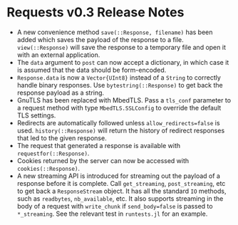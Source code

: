 Requests v0.3 Release Notes
=======

* A new convenience method `save(::Response, filename)` has been added which saves the payload of the response to a file. `view(::Response)` will save the response to a temporary file and open it with an external application.
* The `data` argument to `post` can now accept a dictionary, in which case it is assumed that the data should be form-encoded.
* `Response.data` is now a `Vector{UInt8}` instead of a `String` to correctly handle binary responses. Use `bytestring(::Response)` to get back the response payload as a string.
* GnuTLS has been replaced with MbedTLS. Pass a `tls_conf` parameter to a request method with type `MbedTLS.SSLConfig` to override the default TLS settings.
* Redirects are automatically followed unless `allow_redirects=false` is used. `history(::Response)` will return the history of redirect responses that led to the given response.
* The request that generated a response is available with `requestfor(::Response)`.
* Cookies returned by the server can now be accessed with `cookies(::Response)`.
* A new streaming API is introduced for streaming out the payload of a response before it is complete. Call `get_streaming`, `post_streaming`, etc to get back a `ResponseStream` object. It has all the standard `IO` methods, such as `readbytes`, `nb_available`, etc. It also supports streaming in the body of a request with `write_chunk` if `send_body=false` is passed to `*_streaming`. See the relevant test in `runtests.jl` for an example.
